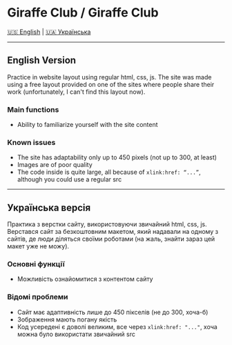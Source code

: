 # Giraffe Club / Giraffe Club

[🇺🇸 English](#english-version) | [🇺🇦 Українська](#українська-версія)

---

## English Version

Practice in website layout using regular html, css, js. The site was made using a free layout provided on one of the sites where people share their work (unfortunately, I can't find this layout now).

### Main functions

- Ability to familiarize yourself with the site content

### Known issues

- The site has adaptability only up to 450 pixels (not up to 300, at least)
- Images are of poor quality
- The code inside is quite large, all because of `xlink:href: “...”`, although you could use a regular src

---

## Українська версія

Практика з верстки сайту, використовуючи звичайний html, css, js. Верстався сайт за безкоштовним макетом, який надавали на одному з сайтів, де люди діляться своїми роботами (на жаль, знайти зараз цей макет уже не можу).

### Основні функції

- Можливість ознайомитися з контентом сайту

### Відомі проблеми

- Сайт має адаптивність лише до 450 пікселів (не до 300, хоча-б)
- Зображення мають погану якість
- Код усередені є доволі великим, все через `xlink:href: "..."`, хоча можна було використати звичайний src
